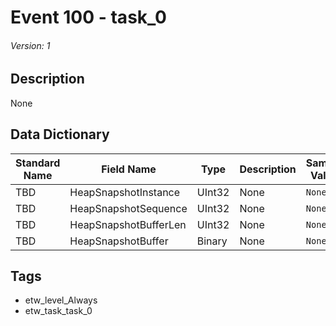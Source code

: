 # Event 100 - task_0
###### Version: 1

## Description
None

## Data Dictionary
|Standard Name|Field Name|Type|Description|Sample Value|
|---|---|---|---|---|
|TBD|HeapSnapshotInstance|UInt32|None|`None`|
|TBD|HeapSnapshotSequence|UInt32|None|`None`|
|TBD|HeapSnapshotBufferLen|UInt32|None|`None`|
|TBD|HeapSnapshotBuffer|Binary|None|`None`|

## Tags
* etw_level_Always
* etw_task_task_0